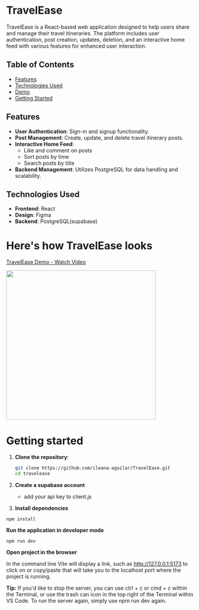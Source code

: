 # TravelEase

TravelEase is a React-based web application designed to help users share and manage their travel itineraries. The platform includes user authentication, post creation, updates, deletion, and an interactive home feed with various features for enhanced user interaction.

## Table of Contents
- [Features](#features)
- [Technologies Used](#technologies-used)
- [Demo](#heres-how-travelease-looks)
- [Getting Started](#getting-started)

## Features

- **User Authentication**: Sign-in and signup functionality.
- **Post Management**: Create, update, and delete travel itinerary posts.
- **Interactive Home Feed**: 
  - Like and comment on posts
  - Sort posts by time
  - Search posts by title
- **Backend Management**: Utilizes PostgreSQL for data handling and scalability.

## Technologies Used

- **Frontend**: React
- **Design**: Figma
- **Backend**: PostgreSQL(supabase)

# Here's how TravelEase looks

<a href="https://www.loom.com/share/6839227b01d146fbb6459f1e1130d58c?sid=0263a1d7-e8d9-4684-bc71-f7b9205c42d3">
  <p> TravelEase Demo - Watch Video</p>
</a>

<a href="https://www.loom.com/share/6839227b01d146fbb6459f1e1130d58c?sid=0263a1d7-e8d9-4684-bc71-f7b9205c42d3">
    <img src="https://cdn.loom.com/sessions/thumbnails/6839227b01d146fbb6459f1e1130d58c-00001.jpg" width="400">
</a>



# Getting started

1. **Clone the repository**:
   ```bash
   git clone https://github.com/ileana-aguilar/TravelEase.git
   cd travelease

3. **Create a supabase account**
   - add your api key to client.js
   
5. **Install dependencies**
```
npm install
```

**Run the application in developer mode**

```
npm run dev
```

**Open project in the browser**

In the command line Vite will display a link, such as http://127.0.0.1:5173 to click on or copy/paste that will take you to the localhost port where the project is running.

**Tip:** If you'd like to stop the server, you can use ctrl + c or cmd + c within the Terminal, or use the trash can icon in the top right of the Terminal within VS Code. To run the server again, simply use npm run dev again.
